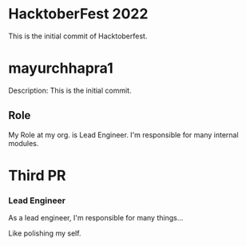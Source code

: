 # HacktoberFest 2022

This is the initial commit of Hacktoberfest.

# mayurchhapra1
Description:
  This is the initial commit.

## Role
My Role at my org. is Lead Engineer. I'm responsible for many internal modules.

# Third PR
###  Lead Engineer

As a lead engineer, I'm responsible for many things...

Like polishing my self.
